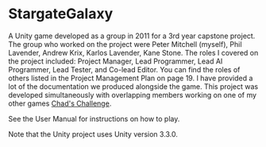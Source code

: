 # StargateGalaxy

A Unity game developed as a group in 2011 for a 3rd year capstone project. The group who worked on the project were Peter Mitchell (myself), Phil Lavender, Andrew Krix, Karlos Lavender, Kane Stone. The roles I covered on the project included: Project Manager, Lead Programmer, Lead AI Programmer, Lead Tester, and Co-lead Editor. You can find the roles of others listed in the Project Management Plan on page 19. I have provided a lot of the documentation we produced alongside the game. This project was developed simultaneously with overlapping members working on one of my other games [Chad's Challenge](https://github.com/Squirrelbear/ChadsChallengeDemoCopy).

See the User Manual for instructions on how to play. 

Note that the Unity project uses Unity version 3.3.0.